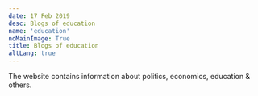 ```yaml
---
date: 17 Feb 2019
desc: Blogs of education
name: 'education'
noMainImage: True
title: Blogs of education
altLang: true
---
```


The website contains information about politics, economics, education & others.

<style>

</style>